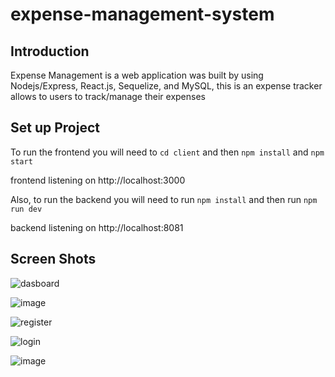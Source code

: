 # expense-management-system



## Introduction
Expense Management is a web application was built by using Nodejs/Express, React.js, Sequelize, and MySQL, this is an expense tracker allows to users to track/manage their expenses

## Set up Project

To run the frontend you will need to 
``
 cd client
``
and then
``
 npm install
``
and 
``
 npm start
``

frontend listening on http://localhost:3000

Also, to run the backend you will need to run 
``
 npm install
``
and then run
``
npm run dev
``

backend listening on http://localhost:8081

## Screen Shots

![dasboard](https://user-images.githubusercontent.com/44382346/135916822-c6314f4a-5eaa-4a27-83f9-3c8c6e454c21.png)

![image](https://user-images.githubusercontent.com/44382346/135917194-21f60d5c-1bda-439e-a81b-122393af42a6.png)

![register](https://user-images.githubusercontent.com/44382346/135916646-53ce3ae1-c3c4-4701-9297-48d9f103a234.png)

![login](https://user-images.githubusercontent.com/44382346/135916316-16b00668-cbfb-4b39-bf2a-c4620f0675a2.png)

![image](https://user-images.githubusercontent.com/44382346/135917109-d738d1eb-4cb5-4b32-8b20-9fccad3b3997.png)

